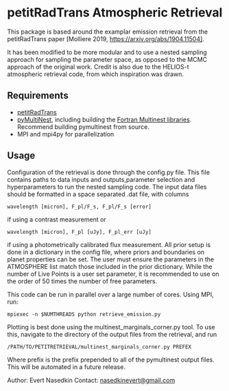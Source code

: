 # petitRadTrans Atmospheric Retrieval

This package is based around the examplar emission retrieval from the petitRadTrans paper [Molliere 2019, https://arxiv.org/abs/1904.11504]. 

It has been modified to be more modular and to use a nested sampling approach for sampling the parameter space, 
as opposed to the MCMC approach of the original work. Credit is also due to the HELIOS-t atmospheric retrieval 
code, from which inspiration was drawn.

## Requirements
* [petitRadTrans](https://petitradtrans.readthedocs.io/en/latest/content/notebooks/ret_emission_master.html)
* [pyMultiNest](https://github.com/JohannesBuchner/PyMultiNest), including building the [Fortran Multinest libraries](https://github.com/JohannesBuchner/MultiNest). Recommend building pymultinest from source.
* MPI and mpi4py for parallelization

## Usage
Configuration of the retrieval is done through the config.py file. 
This file contains paths to data inputs and outputs,parameter selection and hyperparameters to run the nested sampling code. 
The input data files should be formatted in a space separated .dat file, with columns
```
wavelength [micron], F_pl/F_s, F_pl/F_s [error]
```
if using a contrast measurement or
```
wavelength [micron], F_pl [uJy], F_pl_err [uJy]
```
if using a photometrically calibrated flux measurement.
All prior setup is done in a dictionary in the config file, where priors and boundaries on planet properties can be set.
The user must ensure the parameters in the ATMOSPHERE list match those included in the prior dictionary. 
While the number of Live Points is a user set parameter, it is recommended to use on the order of 50 times the number of free parameters.

This code can be run in parallel over a large number of cores. Using MPI, run:
```
mpiexec -n $NUMTHREADS python retrieve_emission.py
```

Plotting is best done using the multinest_marginals_corner.py tool.
To use this, navigate to the directory of the output files from the retrieval,
and run
```
/PATH/TO/PETITRETRIEVAL/multinest_marginals_corner.py PREFEX
```
Where prefix is the prefix prepended to all of the pymultinest output files.
This will be automated in a future release.

Author: Evert Nasedkin
Contact: nasedkinevert@gmail.com
